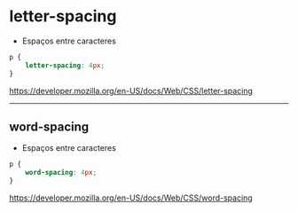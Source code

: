 # letter-spacing

* Espaços entre caracteres

```css
p {
    letter-spacing: 4px;
}
```

<https://developer.mozilla.org/en-US/docs/Web/CSS/letter-spacing>

-------------------------------------------------------------------------------

## word-spacing

* Espaços entre caracteres

```css
p {
    word-spacing: 4px;
}
```

<https://developer.mozilla.org/en-US/docs/Web/CSS/word-spacing>
